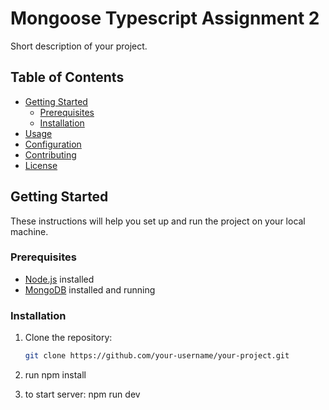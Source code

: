 # Mongoose Typescript Assignment 2

Short description of your project.

## Table of Contents

- [Getting Started](#getting-started)
  - [Prerequisites](#prerequisites)
  - [Installation](#installation)
- [Usage](#usage)
- [Configuration](#configuration)
- [Contributing](#contributing)
- [License](#license)

## Getting Started

These instructions will help you set up and run the project on your local machine.

### Prerequisites

- [Node.js](https://nodejs.org/) installed
- [MongoDB](https://www.mongodb.com/try/download/community) installed and running

### Installation

1. Clone the repository:

   ```bash
   git clone https://github.com/your-username/your-project.git
2. run npm install
3. to start server: npm run dev